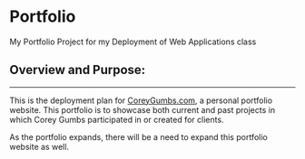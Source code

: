 # Portfolio
My Portfolio Project for my Deployment of Web Applications class

## Overview and Purpose:
---------------------

This is the deployment plan for [CoreyGumbs.com](http://wwww.CoreyGumbs.com), a personal portfolio website.  This portfolio is to showcase both current and past projects in which Corey Gumbs participated in or created for clients. 

As the portfolio expands, there will be a need to expand this portfolio website as well.




